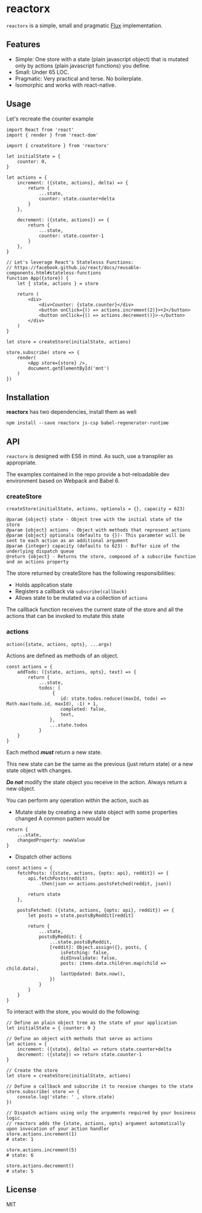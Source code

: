 reactorx
========

`reactorx` is a simple, small and pragmatic [Flux](https://facebook.github.io/flux/) implementation.

## Features
- Simple: One store with a state (plain javascript object) that is mutated only by actions (plain javascript functions) you define.
- Small: Under 65 LOC.
- Pragmatic: Very practical and terse. No boilerplate.
- Isomorphic and works with react-native.

## Usage

Let's recreate the counter example

```
import React from 'react'
import { render } from 'react-dom'

import { createStore } from 'reactorx'

let initialState = {
    counter: 0,
}

let actions = {
    increment: ({state, actions}, delta) => {
        return { 
            ...state, 
            counter: state.counter+delta
        }
    },

    decrement: ({state, actions}) => {
        return { 
            ...state,
            counter: state.counter-1
        }
    },
}

// Let's leverage React's Statelesss Functions:
// https://facebook.github.io/react/docs/reusable-components.html#stateless-functions
function App({store}) {
    let { state, actions } = store

    return (
        <div>
            <div>Counter: {state.counter}</div>
            <button onClick={() => actions.increment(2)}>+2</button>
            <button onClick={() => actions.decrement()}>-</button>
        </div>
    )
}

let store = createStore(initialState, actions)

store.subscribe( store => {
    render(
        <App store={store} />,
        document.getElementById('mnt')
    )
})
```

## Installation
**reactorx** has two dependencies, install them as well

```
npm install --save reactorx js-csp babel-regenerator-runtime
```

## API
`reactorx` is designed with ES6 in mind. As such, use a transpiler as appropriate.

The examples contained in the repo provide a hot-reloadable dev environment based on Webpack and Babel 6.


### createStore
`createStore(initialState, actions, optionals = {}, capacity = 623)`
```
@param {object} state - Object tree with the initial state of the store
@param {object} actions - Object with methods that represent actions
@param {object} optionals (defaults to {})- This parameter will be sent to each action as an additional argument
@param {integer} capacity (defaults to 623) - Buffer size of the underlying dispatch queue
@return {object} - Returns the store, composed of a subscribe function and an actions property
```
The store returned by createStore has the following responsibilities:
- Holds application state
- Registers a callback via `subscribe(callback)`
- Allows state to be mutated via a collection of `actions`

The callback function receives the current state of the store and all the actions that can be invoked to mutate this state


### actions
`action({state, actions, opts}, ...args)`

Actions are defined as methods of an object.

```
const actions = {
    addTodo: ({state, actions, opts}, text) => {
        return {
            ...state,
            todos: [
                 {
                    id: state.todos.reduce((maxId, todo) => Math.max(todo.id, maxId), -1) + 1,
                    completed: false,
                    text,
                },
                ...state.todos
            }
    }
}
```

Each method ***must*** return a new state.

This new state can be the same as the previous (just return state) or a new state object with changes.

***Do not*** modify the state object you receive in the action. Always return a new object.

You can perform any operation within the action, such as
- Mutate state by creating a new state object with some properties changed
A common pattern would be
```
return {
    ...state,
    changedProperty: newValue
}
```

- Dispatch other actions
```
const actions = {
    fetchPosts: ({state, actions, {opts: api}, reddit}) => {
        api.fetchPosts(reddit)
            .then(json => actions.postsFetched(reddit, json))

        return state
    },

    postsFetched: ({state, actions, {opts: api}, reddit}) => {
        let posts = state.postsByReddit[reddit]

        return {
            ...state,
            postsByReddit: {
                ...state.postsByReddit,
                [reddit]: Object.assign({}, posts, {
                    isFetching: false,
                    didInvalidate: false,
                    posts: items.data.children.map(child => child.data),
                    lastUpdated: Date.now(),
                })
            }
        }
    }
}
```


To interact with the store, you would do the following:

```
// Define an plain object tree as the state of your application
let initialState = { counter: 0 }

// Define an object with methods that serve as actions 
let actions = {
    increment: ({state}, delta) => return state.counter+delta
    decrement: ({state}) => return state.counter-1 
}

// Create the store
let store = createStore(initialState, actions)

// Define a callback and subscribe it to receive changes to the state
store.subscribe( store => {
    console.log('state: ' , store.state)
})

// Dispatch actions using only the arguments required by your business logic.
// reactorx adds the {state, actions, opts} argument automatically upon invocation of your action handler
store.actions.increment(1)
# state: 1

store.actions.increment(5)
# state: 6

store.actions.decrement()
# state: 5

```

## License
MIT
